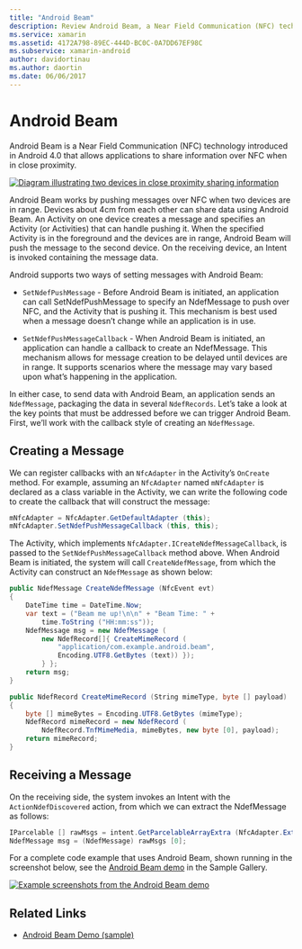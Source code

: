 ```yaml
---
title: "Android Beam"
description: Review Android Beam, a Near Field Communication (NFC) technology introduced in Android 4.0 that allows applications to share information over NFC when in close proximity.
ms.service: xamarin
ms.assetid: 4172A798-89EC-444D-BC0C-0A7DD67EF98C
ms.subservice: xamarin-android
author: davidortinau
ms.author: daortin
ms.date: 06/06/2017
---
```


# Android Beam

Android Beam is a Near Field Communication (NFC) technology introduced in
Android 4.0 that allows applications to share information over NFC when
in close proximity.

[![Diagram illustrating two devices in close proximity sharing information](android-beam-images/androidbeam.png)](android-beam-images/androidbeam.png#lightbox)

Android Beam works by pushing messages over NFC when two devices are in
range. Devices about 4cm from each other can share data using Android
Beam. An Activity on one device creates a message and specifies an
Activity (or Activities) that can handle pushing it. When the specified
Activity is in the foreground and the devices are in range, Android
Beam will push the message to the second device. On the receiving
device, an Intent is invoked containing the message data.

Android supports two ways of setting messages with Android Beam:

- `SetNdefPushMessage` - Before Android Beam is initiated, an
    application can call SetNdefPushMessage to specify an NdefMessage
    to push over NFC, and the Activity that is pushing it. This
    mechanism is best used when a message doesn’t change while an
    application is in use.

- `SetNdefPushMessageCallback` - When Android Beam is initiated, an
    application can handle a callback to create an NdefMessage. This
    mechanism allows for message creation to be delayed until devices
    are in range. It supports scenarios where the message may vary
    based upon what’s happening in the application.

In either case, to send data with Android Beam, an application sends an
`NdefMessage`, packaging the data in several `NdefRecords`. Let’s
take a look at the key points that must be addressed before we can
trigger Android Beam. First, we’ll work with the callback style of
creating an `NdefMessage`.

## Creating a Message

We can register callbacks with an `NfcAdapter` in the Activity’s
`OnCreate` method. For example, assuming an `NfcAdapter` named
`mNfcAdapter` is declared as a class variable in the Activity, we can
write the following code to create the callback that will construct the
message:

```csharp
mNfcAdapter = NfcAdapter.GetDefaultAdapter (this);
mNfcAdapter.SetNdefPushMessageCallback (this, this);
```

The Activity, which implements `NfcAdapter.ICreateNdefMessageCallback`,
is passed to the `SetNdefPushMessageCallback` method above. When
Android Beam is initiated, the system will call `CreateNdefMessage`,
from which the Activity can construct an `NdefMessage` as shown below:

```csharp
public NdefMessage CreateNdefMessage (NfcEvent evt)
{
    DateTime time = DateTime.Now;
    var text = ("Beam me up!\n\n" + "Beam Time: " +
        time.ToString ("HH:mm:ss"));
    NdefMessage msg = new NdefMessage (
        new NdefRecord[]{ CreateMimeRecord (
            "application/com.example.android.beam",
            Encoding.UTF8.GetBytes (text)) });
        } };
    return msg;
}

public NdefRecord CreateMimeRecord (String mimeType, byte [] payload)
{
    byte [] mimeBytes = Encoding.UTF8.GetBytes (mimeType);
    NdefRecord mimeRecord = new NdefRecord (
        NdefRecord.TnfMimeMedia, mimeBytes, new byte [0], payload);
    return mimeRecord;
}
```

## Receiving a Message

On the receiving side, the system invokes an Intent with the
`ActionNdefDiscovered` action, from which we can extract the
NdefMessage as follows:

```csharp
IParcelable [] rawMsgs = intent.GetParcelableArrayExtra (NfcAdapter.ExtraNdefMessages);
NdefMessage msg = (NdefMessage) rawMsgs [0];
```

For a complete code example that uses Android Beam, shown running in the
screenshot below, see the [Android Beam demo](/samples/xamarin/monodroid-samples/androidbeamdemo) in the Sample Gallery.

[![Example screenshots from the Android Beam demo](android-beam-images/24.png)](android-beam-images/24.png#lightbox)

## Related Links

- [Android Beam Demo (sample)](/samples/xamarin/monodroid-samples/androidbeamdemo)